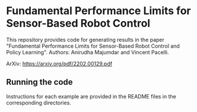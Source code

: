 # Fundamental Performance Limits for Sensor-Based Robot Control

This repository provides code for generating results in the paper "Fundamental Performance Limits for Sensor-Based Robot Control and Policy Learning".
Authors: Anirudha Majumdar and Vincent Pacelli.


ArXiv: https://arxiv.org/pdf/2202.00129.pdf

## Running the code

Instructions for each example are provided in the README files in the corresponding directories. 
